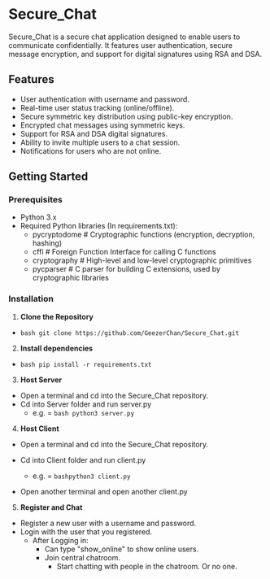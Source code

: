 # Secure_Chat

Secure_Chat is a secure chat application designed to enable users to communicate confidentially. It features user authentication, secure message encryption, and support for digital signatures using RSA and DSA.

## Features

- User authentication with username and password.
- Real-time user status tracking (online/offline).
- Secure symmetric key distribution using public-key encryption.
- Encrypted chat messages using symmetric keys.
- Support for RSA and DSA digital signatures.
- Ability to invite multiple users to a chat session.
- Notifications for users who are not online.

## Getting Started

### Prerequisites

- Python 3.x
- Required Python libraries (In requirements.txt):
  - pycryptodome      # Cryptographic functions (encryption, decryption, hashing)
  - cffi              # Foreign Function Interface for calling C functions
  - cryptography      # High-level and low-level cryptographic primitives
  - pycparser         # C parser for building C extensions, used by cryptographic libraries

### Installation

1. **Clone the Repository**

  - ```bash git clone https://github.com/GeezerChan/Secure_Chat.git```

2. **Install dependencies**
 
  - ```bash pip install -r requirements.txt```

3. **Host Server**
  - Open a terminal and cd into the Secure_Chat repository.
  - Cd into Server folder and run server.py 
    - e.g. = ```bash python3 server.py```
  
4. **Host Client**
  - Open a terminal and cd into the Secure_Chat repository.
  - Cd into Client folder and run client.py 
    - e.g. = ```bashpython3 client.py```

- Open another terminal and open another client.py

5. **Register and Chat**
  - Register a new user with a username and password.
  - Login with the user that you registered.
    - After Logging in:
      - Can type "show_online" to show online users.
      - Join central chatroom.
        - Start chatting with people in the chatroom. Or no one.
  